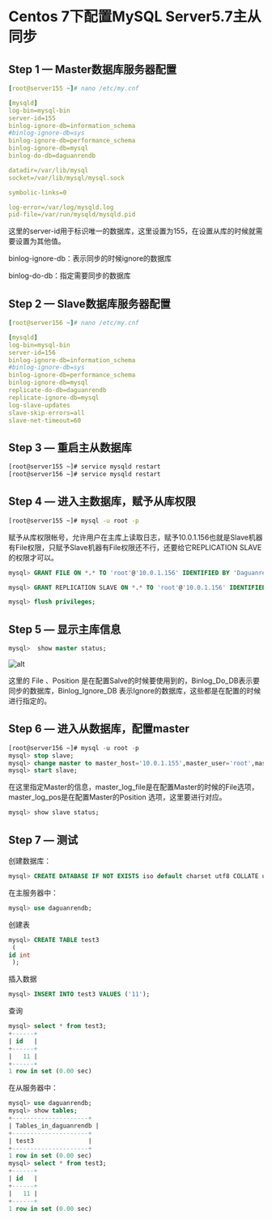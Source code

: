 # Centos 7下配置MySQL Server5.7主从同步

## Step 1 — Master数据库服务器配置

```yaml
[root@server155 ~]# nano /etc/my.cnf

[mysqld]
log-bin=mysql-bin
server-id=155
binlog-ignore-db=information_schema
#binlog-ignore-db=sys
binlog-ignore-db=performance_schema
binlog-ignore-db=mysql
binlog-do-db=daguanrendb

datadir=/var/lib/mysql
socket=/var/lib/mysql/mysql.sock

symbolic-links=0

log-error=/var/log/mysqld.log
pid-file=/var/run/mysqld/mysqld.pid
```

这里的server-id用于标识唯一的数据库，这里设置为155，在设置从库的时候就需要设置为其他值。

binlog-ignore-db：表示同步的时候ignore的数据库

binlog-do-db：指定需要同步的数据库

## Step 2 — Slave数据库服务器配置

```yaml
[root@server156 ~]# nano /etc/my.cnf

[mysqld]
log-bin=mysql-bin
server-id=156
binlog-ignore-db=information_schema
#binlog-ignore-db=sys
binlog-ignore-db=performance_schema
binlog-ignore-db=mysql
replicate-do-db=daguanrendb
replicate-ignore-db=mysql
log-slave-updates
slave-skip-errors=all
slave-net-timeout=60
```

## Step 3 — 重启主从数据库

```sh
[root@server155 ~]# service mysqld restart
[root@server156 ~]# service mysqld restart
```

## Step 4 — 进入主数据库，赋予从库权限

```sh
[root@server155 ~]# mysql -u root -p
```

赋予从库权限帐号，允许用户在主库上读取日志，赋予10.0.1.156也就是Slave机器有File权限，只赋予Slave机器有File权限还不行，还要给它REPLICATION SLAVE的权限才可以。

```sql
mysql> GRANT FILE ON *.* TO 'root'@'10.0.1.156' IDENTIFIED BY 'Daguanren.cc@2017';

mysql> GRANT REPLICATION SLAVE ON *.* TO 'root'@'10.0.1.156' IDENTIFIED BY 'Daguanren.cc@2017';

mysql> flush privileges;
```

## Step 5 — 显示主库信息

```sql
mysql>  show master status;
```

![alt](https://www.daguanren.cc/static/upload/20180111/tTjaGT0Sj_DAk7ArRAgezQBE.png)

这里的 File 、Position 是在配置Salve的时候要使用到的，Binlog_Do_DB表示要同步的数据库，Binlog_Ignore_DB 表示Ignore的数据库，这些都是在配置的时候进行指定的。

## Step 6 — 进入从数据库，配置master

```sql
[root@server156 ~]# mysql -u root -p
mysql> stop slave;
mysql> change master to master_host='10.0.1.155',master_user='root',master_password='Daguanren.cc@2017',master_log_file='mysql-bin.000003', master_log_pos=725;
mysql> start slave;
```

在这里指定Master的信息，master_log_file是在配置Master的时候的File选项， master_log_pos是在配置Master的Position 选项，这里要进行对应。

```sql
mysql> show slave status;
```

## Step 7 — 测试

创建数据库：

```sql
mysql> CREATE DATABASE IF NOT EXISTS iso default charset utf8 COLLATE utf8_general_ci;
```

在主服务器中：

```sql
mysql> use daguanrendb;
```

创建表

```sql
mysql> CREATE TABLE test3
 (
id int
 );
```

插入数据
```sql
mysql> INSERT INTO test3 VALUES ('11');
```

查询
```sql
mysql> select * from test3;
+------+
| id   |
+------+
|   11 |
+------+
1 row in set (0.00 sec)
```

在从服务器中：
```sql
mysql> use daguanrendb;
mysql> show tables;
+---------------------+
| Tables_in_daguanrendb |
+---------------------+
| test3               |
+---------------------+
1 row in set (0.00 sec)
mysql> select * from test3;
+------+
| id   |
+------+
|   11 |
+------+
1 row in set (0.00 sec)
```